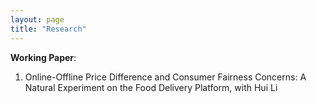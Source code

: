 ```yaml
---
layout: page
title: "Research"
---
```


**Working Paper**:

1. Online-Offline Price Difference and Consumer Fairness Concerns: A Natural Experiment on the Food Delivery Platform, with Hui Li

<div style="display:none">
This paper discusses how online-offline menu price difference affects consumer purchase, restaurant revenue, and platform traffic. It leverages a natural experiment in the Taiwan food delivery platform, and explores the mechanism of consumer fairness concerns. We find that having online mark-up will negatively affect restaurant order volume and number of dishes purchased per order. We also find that factors related to consumers’ fairness concerns moderate the effect: expensive restaurants, restaurants with fewer nearby marked-up restaurants, and experienced consumers were more affected, as consumers take restaurant costs, other restaurants, and past pricing rules as reference points.
</div>

